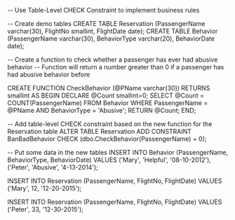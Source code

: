 -- Use Table-Level CHECK Constraint to implement business rules

-- Create demo tables 
CREATE TABLE Reservation (PassengerName varchar(30), FlightNo smallint, FlightDate date);
CREATE TABLE Behavior (PassengerName varchar(30), BehaviorType varchar(20), BehaviorDate date);

-- Create a function to check whether a passenger has ever had abusive behavior
-- Function will return a number greater than 0 if a passenger has had abusive behavior before

CREATE FUNCTION CheckBehavior (@PName varchar(30))
RETURNS smallint
AS
BEGIN
   DECLARE @Count smallint=0;
   SELECT @Count = COUNT(PassengerName) 
          FROM Behavior
          WHERE PassengerName = @PName
          AND BehaviorType = 'Abusive';
   RETURN @Count;
END;

-- Add table-level CHECK constraint based on the new function for the Reservation table
ALTER TABLE Reservation ADD CONSTRAINT BanBadBehavior CHECK (dbo.CheckBehavior(PassengerName) = 0);

-- Put some data in the new tables
INSERT INTO Behavior (PassengerName, BehaviorType, BehaviorDate)
VALUES ('Mary', 'Helpful', '08-10-2012'),
       ('Peter', 'Abusive', '4-13-2014');

INSERT INTO Reservation (PassengerName, FlightNo, FlightDate)
VALUES ('Mary', 12, '12-20-2015');

INSERT INTO Reservation (PassengerName, FlightNo, FlightDate)
VALUES ('Peter', 33, '12-30-2015');

